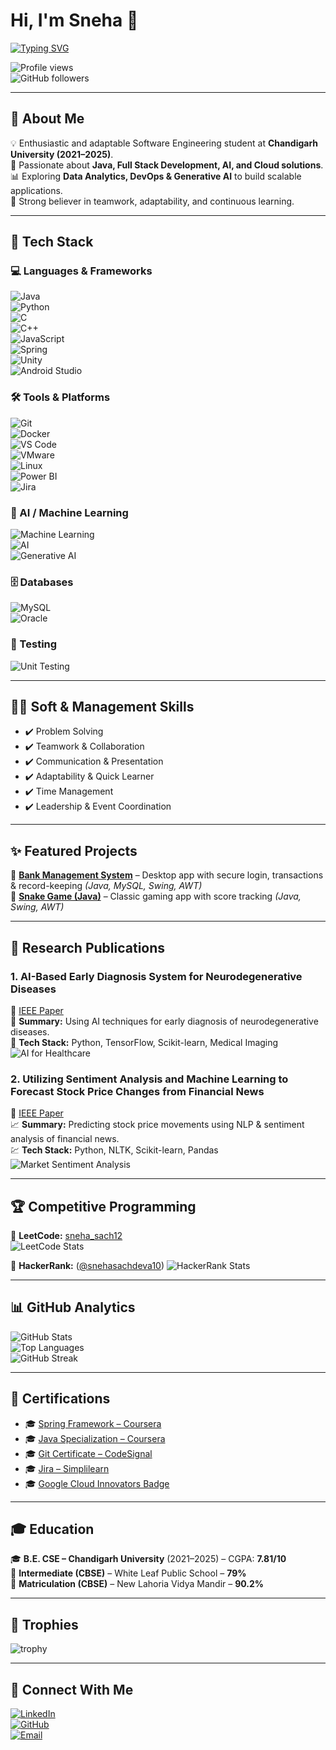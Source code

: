 # Hi, I'm Sneha 👋  

[![Typing SVG](https://readme-typing-svg.herokuapp.com?size=28&duration=4000&pause=1000&color=FF69B4&center=true&vCenter=true&width=600&lines=Welcome+to+my+GitHub+Profile!;Future+Leader+in+the+Making;Software+Engineer;Java+%26+Full+Stack+Developer;Competitive+Programmer)](https://git.io/typing-svg)  

![Profile views](https://komarev.com/ghpvc/?username=SnehaSachdeva&color=ff69b4&style=flat-square)  
![GitHub followers](https://img.shields.io/github/followers/SnehaSachdeva?label=Follow&style=social)  

---

## 🌸 About Me  
💡 Enthusiastic and adaptable Software Engineering student at **Chandigarh University (2021–2025)**.  
🚀 Passionate about **Java, Full Stack Development, AI, and Cloud solutions**.  
📊 Exploring **Data Analytics, DevOps & Generative AI** to build scalable applications.  
🤝 Strong believer in teamwork, adaptability, and continuous learning.  

---

## 🎨 Tech Stack  

### 💻 Languages & Frameworks
![Java](https://img.shields.io/badge/Java-ED8B00?style=for-the-badge&logo=openjdk&logoColor=white)  
![Python](https://img.shields.io/badge/Python-3776AB?style=for-the-badge&logo=python&logoColor=white)  
![C](https://img.shields.io/badge/C-00599C?style=for-the-badge&logo=c&logoColor=white)  
![C++](https://img.shields.io/badge/C++-00599C?style=for-the-badge&logo=c%2B%2B&logoColor=white)  
![JavaScript](https://img.shields.io/badge/JavaScript-F7DF1E?style=for-the-badge&logo=javascript&logoColor=black)  
![Spring](https://img.shields.io/badge/Spring-6DB33F?style=for-the-badge&logo=spring&logoColor=white)  
![Unity](https://img.shields.io/badge/Unity-000000?style=for-the-badge&logo=unity&logoColor=white)  
![Android Studio](https://img.shields.io/badge/Android_Studio-3DDC84?style=for-the-badge&logo=android&logoColor=white)  

### 🛠 Tools & Platforms
![Git](https://img.shields.io/badge/Git-F05032?style=for-the-badge&logo=git&logoColor=white)  
![Docker](https://img.shields.io/badge/Docker-2496ED?style=for-the-badge&logo=docker&logoColor=white)  
![VS Code](https://img.shields.io/badge/VS%20Code-007ACC?style=for-the-badge&logo=visual-studio-code&logoColor=white)  
![VMware](https://img.shields.io/badge/VMware-607078?style=for-the-badge&logo=vmware&logoColor=white)  
![Linux](https://img.shields.io/badge/Linux-FCC624?style=for-the-badge&logo=linux&logoColor=black)  
![Power BI](https://img.shields.io/badge/Microsoft%20PowerBI-F2C811?style=for-the-badge&logo=microsoft-power-bi&logoColor=white)  
![Jira](https://img.shields.io/badge/Jira-0052CC?style=for-the-badge&logo=jira&logoColor=white)  

### 🤖 AI / Machine Learning
![Machine Learning](https://img.shields.io/badge/Machine%20Learning-FF6F00?style=for-the-badge&logo=tensorflow&logoColor=white)  
![AI](https://img.shields.io/badge/Artificial%20Intelligence-000000?style=for-the-badge&logo=aitools&logoColor=white)  
![Generative AI](https://img.shields.io/badge/GenAI-FF6F00?style=for-the-badge&logo=chatgpt&logoColor=white)  

### 🗄 Databases
![MySQL](https://img.shields.io/badge/MySQL-005C84?style=for-the-badge&logo=mysql&logoColor=white)  
![Oracle](https://img.shields.io/badge/Oracle-F80000?style=for-the-badge&logo=oracle&logoColor=white)  

### 🧪 Testing
![Unit Testing](https://img.shields.io/badge/Unit%20Testing-007ACC?style=for-the-badge&logo=xunit&logoColor=white)  

---

## 🧑‍💼 Soft & Management Skills  
- ✔️ Problem Solving  
- ✔️ Teamwork & Collaboration  
- ✔️ Communication & Presentation  
- ✔️ Adaptability & Quick Learner  
- ✔️ Time Management  
- ✔️ Leadership & Event Coordination  

---

## ✨ Featured Projects  
🌟 [**Bank Management System**](https://github.com/SnehaSachdeva/bank-management-system) – Desktop app with secure login, transactions & record-keeping *(Java, MySQL, Swing, AWT)*  
🌟 [**Snake Game (Java)**](https://github.com/SnehaSachdeva/SnakeGame) – Classic gaming app with score tracking *(Java, Swing, AWT)*  

---

## 🧠 Research Publications

### 1. **AI-Based Early Diagnosis System for Neurodegenerative Diseases**  
📄 [IEEE Paper](https://ieeexplore.ieee.org/document/11042389)  
🧬 **Summary:** Using AI techniques for early diagnosis of neurodegenerative diseases.  
🔬 **Tech Stack:** Python, TensorFlow, Scikit-learn, Medical Imaging  
![AI for Healthcare](https://www.brainvire.com/blog/wp-content/uploads/2023/02/AI-Powered-Medical-Diagnosis-in-Healthcare.jpg)  

### 2. **Utilizing Sentiment Analysis and Machine Learning to Forecast Stock Price Changes from Financial News**  
📄 [IEEE Paper](https://ieeexplore.ieee.org/document/10961794)  
📈 **Summary:** Predicting stock price movements using NLP & sentiment analysis of financial news.  
💹 **Tech Stack:** Python, NLTK, Scikit-learn, Pandas  
![Market Sentiment Analysis](https://phdservices.org/wp-content/uploads/2022/07/market-sentiment-analysis-machine-learning.jpg)  

---

## 🏆 Competitive Programming  
🥈 **LeetCode:** [sneha_sach12](https://leetcode.com/u/sneha_sach12/)  
![LeetCode Stats](https://leetcard.jacoblin.cool/sneha_sach12?ext=heatmap)  

🥉 **HackerRank:** ([@snehasachdeva10](https://www.hackerrank.com/profile/snehasachdeva10))
![HackerRank Stats](https://github-readme-hackerrank-stats.vercel.app/api?hacker_rank_username=snehasachdeva10)

---

## 📊 GitHub Analytics  
![GitHub Stats](https://github-readme-stats.vercel.app/api?username=SnehaSachdeva&show_icons=true&theme=radical)  
![Top Languages](https://github-readme-stats.vercel.app/api/top-langs/?username=SnehaSachdeva&layout=compact&theme=radical)  
![GitHub Streak](https://github-readme-streak-stats.herokuapp.com/?user=SnehaSachdeva&theme=radical)  

---

## 🏅 Certifications  

- 🎓 [Spring Framework – Coursera](https://coursera.org/share/36fcc939aa8cd38abcdf647a7974bbdb)  
- 🎓 [Java Specialization – Coursera](https://www.coursera.org/account/accomplishments/specialization/8DEVDU9T5S8C)  
- 🎓 [Git Certificate – CodeSignal](https://codesignal.com/learn/certificates/cmdgwazqn0024kv049gzvjtky/courses/655/?utm_source=linkedin&utm_medium=social&utm_campaign=certificate)  
- 🎓 [Jira – Simplilearn](https://simpli-web.app.link/e/ssoSEDnabWb)  
- 🎓 [Google Cloud Innovators Badge](https://developers.google.com/profile/badges/community/innovators/cloud/2021_member/)  

---

## 🎓 Education  
🎓 **B.E. CSE – Chandigarh University** (2021–2025) – CGPA: **7.81/10**  
🏫 **Intermediate (CBSE)** – White Leaf Public School – **79%**  
🏫 **Matriculation (CBSE)** – New Lahoria Vidya Mandir – **90.2%**  

---

## 🏅 Trophies  
![trophy](https://github-profile-trophy.vercel.app/?username=SnehaSachdeva&theme=radical&margin-w=15&margin-h=15)  

---

## 🤝 Connect With Me  
[![LinkedIn](https://img.shields.io/badge/LinkedIn-0077B5?style=for-the-badge&logo=linkedin&logoColor=white)](https://www.linkedin.com/in/sneha512b10230/)  
[![GitHub](https://img.shields.io/badge/GitHub-181717?style=for-the-badge&logo=github&logoColor=white)](https://github.com/SnehaSachdeva)  
[![Email](https://img.shields.io/badge/Email-D14836?style=for-the-badge&logo=gmail&logoColor=white)](mailto:snehasachdeva111@gmail.com)  

